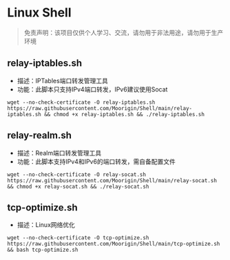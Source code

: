 # Linux Shell

> 免责声明：该项目仅供个人学习、交流，请勿用于非法用途，请勿用于生产环境  

## relay-iptables.sh
- 描述：IPTables端口转发管理工具
- 功能：此脚本只支持IPv4端口转发，IPv6建议使用Socat

```
wget --no-check-certificate -O relay-iptables.sh https://raw.githubusercontent.com/Moorigin/Shell/main/relay-iptables.sh && chmod +x relay-iptables.sh && ./relay-iptables.sh
```

## relay-realm.sh
- 描述：Realm端口转发管理工具
- 功能：此脚本支持IPv4和IPv6的端口转发，需自备配置文件

```
wget --no-check-certificate -O relay-socat.sh https://raw.githubusercontent.com/Moorigin/Shell/main/relay-socat.sh && chmod +x relay-socat.sh && ./relay-socat.sh
```

## tcp-optimize.sh
- 描述：Linux网络优化

```
wget --no-check-certificate -O tcp-optimize.sh https://raw.githubusercontent.com/Moorigin/Shell/main/tcp-optimize.sh && bash tcp-optimize.sh
```
